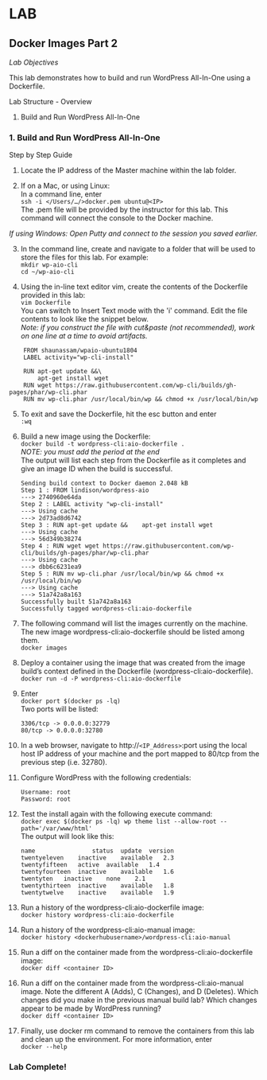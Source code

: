 # LAB
## Docker Images Part 2

*Lab Objectives*

This lab demonstrates how to build and run WordPress All-In-One using a Dockerfile.

Lab Structure - Overview
1.	Build and Run WordPress All-In-One
 

### 1. Build and Run WordPress All-In-One
Step by Step Guide
1.	Locate the IP address of the Master machine within the lab folder.

2.	If on a Mac, or using Linux:  
In a command line, enter  
    `ssh -i </Users/…/>docker.pem ubuntu@<IP>`  
The .pem file will be provided by the instructor for this lab. This command will connect the console to the Docker machine.

*If using Windows: Open Putty and connect to the session you saved earlier.*
 

3.	In the command line, create and navigate to a folder that will be used to store the files for this lab. For example:  
    `mkdir wp-aio-cli`  
    `cd ~/wp-aio-cli`

4.	Using the in-line text editor vim, create the contents of the Dockerfile provided in this lab:  
    `vim Dockerfile`  
You can switch to Insert Text mode with the 'i' command. Edit the file contents to look like the snippet below.  
*Note:  if you construct the file with cut&paste (not recommended), work on one line at a time to avoid artifacts.* 

```
    FROM shaunassam/wpaio-ubuntu1804  
    LABEL activity="wp-cli-install"  
    
    RUN apt-get update &&\  
        apt-get install wget  
    RUN wget https://raw.githubusercontent.com/wp-cli/builds/gh-pages/phar/wp-cli.phar  
    RUN mv wp-cli.phar /usr/local/bin/wp && chmod +x /usr/local/bin/wp  
```

5.	To exit and save the Dockerfile, hit the esc button and enter  
    `:wq`

6.	Build a new image using the Dockerfile:  
    `docker build -t wordpress-cli:aio-dockerfile .`  
*NOTE: you must add the period at the end*  
The output will list each step from the Dockerfile as it completes and give an image ID when the build is successful.
    ```
    Sending build context to Docker daemon 2.048 kB
    Step 1 : FROM lindison/wordpress-aio
    ---> 2740960e64da
    Step 2 : LABEL activity "wp-cli-install"
    ---> Using cache
    ---> 2d73ad8d6742
    Step 3 : RUN apt-get update &&    apt-get install wget
    ---> Using cache
    ---> 56d349b38274
    Step 4 : RUN wget wget https://raw.githubusercontent.com/wp-cli/builds/gh-pages/phar/wp-cli.phar
    ---> Using cache
    ---> dbb6c6231ea9
    Step 5 : RUN mv wp-cli.phar /usr/local/bin/wp && chmod +x /usr/local/bin/wp
    ---> Using cache
    ---> 51a742a8a163
    Successfully built 51a742a8a163
    Successfully tagged wordpress-cli:aio-dockerfile
    ```

7.	The following command will list the images currently on the machine. The new image wordpress-cli:aio-dockerfile  should be listed among them.  
    `docker images`

8.	Deploy a container using the image that was created from the image build’s context defined in the Dockerfile (wordpress-cli:aio-dockerfile).  
    `docker run -d -P wordpress-cli:aio-dockerfile`

9.	Enter  
    `docker port $(docker ps -lq)`  
    Two ports will be listed:  
    ```
    3306/tcp -> 0.0.0.0:32779  
    80/tcp -> 0.0.0.0:32780  
    ```

10.	In a web browser, navigate to http://`<IP_Address>`:port using the local host IP address of your machine and the port mapped to 80/tcp from the previous step (i.e. 32780).

11.	Configure WordPress with the following credentials:

    `Username: root`  
    `Password: root`

12.	Test the install again with the following execute command:  
`docker exec $(docker ps -lq) wp theme list --allow-root --path='/var/www/html'`  
The output will look like this:
    ```
    name	            status	update	version
    twentyeleven	inactive	available	2.3
    twentyfifteen	active	available	1.4
    twentyfourteen	inactive	available	1.6
    twentyten	inactive	none	2.1
    twentythirteen	inactive	available	1.8
    twentytwelve	inactive	available	1.9
    ```

13. Run a history of the wordpress-cli:aio-dockerfile image:  
`docker history wordpress-cli:aio-dockerfile`

14.	Run a history of the wordpress-cli:aio-manual image:  
`docker history <dockerhubusername>/wordpress-cli:aio-manual`

15. Run a diff on the container made from the wordpress-cli:aio-dockerfile image:  
`docker diff <container ID>`

16.	Run a diff on the container made from the wordpress-cli:aio-manual image. Note the different A (Adds), C (Changes), and D (Deletes). Which changes did you make in the previous manual build lab? Which changes appear to be made by WordPress running?   
`docker diff <container ID>`

17.	Finally, use docker rm command to remove the containers from this lab and clean up the environment. For more information, enter  
`docker --help`

### Lab Complete!

<!-- 
LastTested: 2018-09-28
OS: Ubuntu 18.04
DockerVersion: 18.06.1-ce, build e68fc7a
-->
